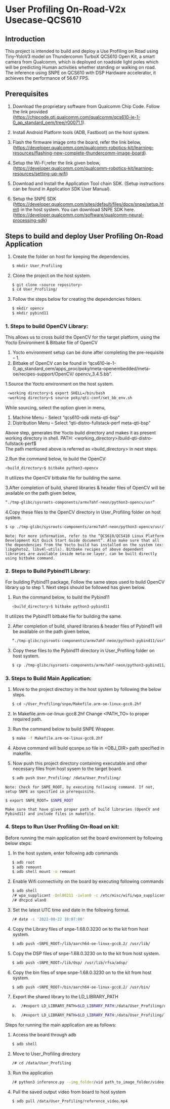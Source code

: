 # User Profiling On-Road-V2x Usecase-QCS610
## Introduction
This project is intended to build and deploy a Use Profiling on Road using Tiny-YoloV3 model on Thundercomm TurboX QCS610 Open Kit, a smart camera from Qualcomm, which is deployed on roadside light poles which will be predicting Human activities whether standing or walking on road. The inference using SNPE on QCS610 with DSP Hardware accelerator, it achieves the performance of 56.67 FPS. 

## Prerequisites 
1. Download the proprietary software from Qualcomm Chip Code. Follow the link provided (https://chipcode.qti.qualcomm.com/qualcomm/qcs610-le-1-0_ap_standard_oem/tree/r00071.1). 

2. Install Android Platform tools (ADB, Fastboot) on the host system. 

3. Flash the firmware image onto the board, refer the link below, (https://developer.qualcomm.com/qualcomm-robotics-kit/learning-resources/flashing-new-complete-thundercomm-image-board). 

4. Setup the Wi-Fi,refer the link given below, (https://developer.qualcomm.com/qualcomm-robotics-kit/learning-resources/setting-up-wifi) 

5. Download and Install the Application Tool chain SDK. (Setup instructions can be found in Application SDK User Manual). 

6. Setup the SNPE SDK (https://developer.qualcomm.com/sites/default/files/docs/snpe/setup.html) in the host system. You can download SNPE SDK here. (https://developer.qualcomm.com/software/qualcomm-neural-processing-sdk) 


## Steps to build and deploy User Profiling On-Road Application 

1. Create the folder on host for keeping the dependencies. 
```sh
   $ mkdir User_Profiling
```
2. Clone the project on the host system.
```sh
   $ git clone <source repository>  
   $ cd User_Profiling/ 
```
3. Follow the steps below for creating the dependencies folders. 
```sh
   $ mkdir opencv  
   $ mkdir pybind11 
```  
### 1. Steps to build OpenCV Library: 

This allows us to cross build the OpenCV for the target platform, using the Yocto Environment & Bitbake file of OpenCV 
   1. Yocto environment setup can be done after completing the pre-requisite – 1. 
   2. Bitbake of OpenCV can be found in “qcs610-le-1-0_ap_standard_oem/apps_proc/poky/meta-openembedded/meta-oe/recipes-support/OpenCV/ opencv_3.4.5.bb”. 

1.Source the Yocto environment on the host system.
```sh
 <working directory>$ export SHELL=/bin/bash 
 <working directory>$ source poky/qti-conf/set_bb_env.sh 
```
While sourcing, select the option given in menu, 
   1. Machine Menu - Select “qcs610-odk meta-qti-bsp” 
   2. Distribution Menu – Select “qti-distro-fullstack-perf meta-qti-bsp” 

Above step, generates the Yocto build directory and makes it as present working directory in shell. 
PATH: <working_directory>/build-qti-distro-fullstack-perf$  
The path mentioned above is referred as <build_directory> in next steps. 

2.Run the command below, to build the OpenCV: 
```sh
<build_directory>$ bitbake python3-opencv 
```
It utilizes the OpenCV bitbake file for building the same. 

3.After completion of build, shared libraries & header files of OpenCV will be available on the path given below, 
```sh
“./tmp-glibc/sysroots-components/armv7ahf-neon/python3-opencv/usr” 
```
4.Copy these files to the OpenCV directory in User_Profiling folder on host system. 
```sh
$ cp ./tmp-glibc/sysroots-components/armv7ahf-neon/python3-opencv/usr/lib  ~/User_Profiling/opencv 
```
`Note: For more information, refer to the “QCS610/QCS410 Linux Platform Development Kit Quick Start Guide document”. Also make sure that all the dependencies from the Yocto build has installed on the system (ex: libgphoto2, libv4l-utils). Bitbake recipes of above dependent libraries are available inside meta-oe layer, can be built directly using bitbake command.`
        
### 2. Steps to Build Pybind11 Library: 
For building Pybind11 package, Follow the same steps used to build OpenCV library up to step 1. Next steps should be followed has given below. 
1. Run the command below, to build the Pybind11 
```sh
   <build_directory>$ bitbake python3-pybind11 
```
It utilizes the Pybind11 bitbake file for building the same.

2. After completion of build, shared libraries & header files of Pybind11 will be available on the path given below,
```sh
   “./tmp-glibc/sysroots-components/armv7ahf-neon/python3-pybind11/usr”  
```  
3. Copy these files to the Pybind11 directory in User_Profiling folder on host   system. 
```sh
   $ cp ./tmp-glibc/sysroots-components/armv7ahf-neon/python3-pybind11/usr/lib  ~/User_Profiling/pybind11
```
### 3. Steps to Build Main Application: 

1. Move to the project directory in the host system by following the below steps. 
```sh
   $ cd ~/User_Profiling/snpe/Makefile.arm-oe-linux-gcc8.2hf 
```
2. In Makefile.arm-oe-linux-gcc8.2hf Change <PATH_TO> to proper required path.

3. Run the command below to build SNPE Wrapper. 
```sh
   $ make -f Makefile.arm-oe-linux-gcc8.2hf 
```
4. Above command will build qcsnpe.so file in <OBJ_DIR> path specified in makefile. 

5. Now push this project directory containing executable and other necessary files from host sysem to the target board. 
```sh
   $ adb push User_Profiling/ /data/User_Profiling/ 
```
`Note: Check for SNPE_ROOT, by executing following command. If not, setup SNPE as specified in prerequisite.`
```sh
$ export SNPE_ROOT= $SNPE_ROOT 
```
  `Make sure that have given proper path of build libraries (OpenCV and Pybind11) and include files in makefile.`

### 4. Steps to Run User Profiling On-Road on kit: 
Before running the main application set the board environment by following below steps: 

1. In the host system, enter following adb commands 
```sh
   $ adb root 
   $ adb remount 
   $ adb shell mount -o remount
``` 
2. Enable Wifi connectivity on the board by executing following commands 
```sh
   $ adb shell 
   /# wpa_supplicant -Dnl80211 -iwlan0 -c /etc/misc/wifi/wpa_supplicant.conf -ddddt & 
   /# dhcpcd wlan0 
```
3. Set the latest UTC time and date in the following format. 
```sh
   /# date -s '2022-08-22 10:07:00' 
```
4. Copy the Library files of snpe-1.68.0.3230 on to the kit from host system. 
```sh
   $ adb push <SNPE_ROOT>/lib/aarch64-oe-linux-gcc8.2/ /usr/lib/ 
```
5. Copy the DSP files of snpe-1.68.0.3230 on to the kit from host system. 
```sh
   $ adb push <SNPE_ROOT>/lib/dsp/ /usr/lib/rfsa/adsp/ 
```
6. Copy the bin files of snpe snpe-1.68.0.3230 on to the kit from host system. 
```sh
   $ adb push <SNPE_ROOT>/bin/aarch64-oe-linux-gcc8.2/ /usr/bin/ 
```
7. Export the shared library to the LD_LIBRARY_PATH 
```sh
   a.  /#export LD_LIBRARY_PATH=$LD_LIBRARY_PATH:/data/User_Profiling/opencv/

   b.  /#export LD_LIBRARY_PATH=$LD_LIBRARY_PATH:/data/User_Profiling/lib/ 
```
Steps for running the main application are as follows: 

1. Access the board through adb 
```sh
   $ adb shell 
```
2. Move to User_Profiling directory 
```sh
   /# cd /data/User_Profiling 
```
3. Run the application  
```sh
   /# python3 inference.py --img_folder/vid path_to_image_folder/video
```
4. Pull the saved output video from board to host system 
```sh
   $ adb pull /data/User_Profiling/reference_video.mp4
``` 
